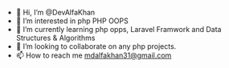 - 👋 Hi, I’m @DevAlfaKhan
- 👀 I’m interested in php PHP OOPS
- 🌱 I’m currently learning php opps, Laravel Framwork and Data Structures & Algorithms
- 💞️ I’m looking to collaborate on any php projects.
- 📫 How to reach me mdalfakhan31@gmail.com

<!---
DevAlfaKhan/DevAlfaKhan is a ✨ special ✨ repository because its `README.md` (this file) appears on your GitHub profile.
You can click the Preview link to take a look at your changes.
--->
